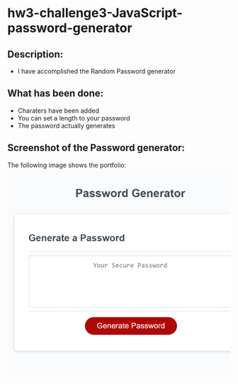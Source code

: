 # hw3-challenge3-JavaScript-password-generator

## Description:

- I have accomplished the Random Password generator

## What has been done:

- Charaters have been added
- You can set a length to your password
- The password actually generates

## Screenshot of the Password generator:

The following image shows the portfolio:
<img
src="./Assets/pw.png">

